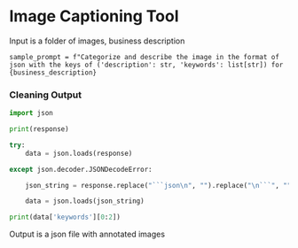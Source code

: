 # Image Captioning Tool

Input is a folder of images, business description

`sample_prompt = f"Categorize and describe the image in the format of json with the keys of ('description': str, 'keywords': list[str]) for {business_description}`

### Cleaning Output

```python
import json

print(response)

try:
    data = json.loads(response)

except json.decoder.JSONDecodeError:

    json_string = response.replace("```json\n", "").replace("\n```", "")

    data = json.loads(json_string)

print(data['keywords'][0:2])
```


Output is a json file with annotated images
